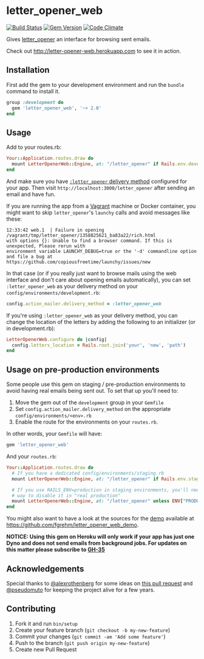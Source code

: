 # letter_opener_web

[![Build Status](https://travis-ci.org/fgrehm/letter_opener_web.svg?branch=master)](https://travis-ci.org/fgrehm/letter_opener_web)
[![Gem Version](https://badge.fury.io/rb/letter_opener_web.svg)](http://badge.fury.io/rb/letter_opener_web)
[![Code Climate](https://codeclimate.com/github/fgrehm/letter_opener_web.svg)](https://codeclimate.com/github/fgrehm/letter_opener_web)

Gives [letter_opener](https://github.com/ryanb/letter_opener) an interface for
browsing sent emails.

Check out http://letter-opener-web.herokuapp.com to see it in action.

## Installation

First add the gem to your development environment and run the `bundle` command to install it.

```ruby
group :development do
  gem 'letter_opener_web', '~> 2.0'
end
```

## Usage

Add to your routes.rb:

```ruby
Your::Application.routes.draw do
  mount LetterOpenerWeb::Engine, at: "/letter_opener" if Rails.env.development?
end
```

And make sure you have [`:letter_opener` delivery method](https://github.com/ryanb/letter_opener#rails-setup)
configured for your app. Then visit `http://localhost:3000/letter_opener` after
sending an email and have fun.

If you are running the app from a [Vagrant](http://vagrantup.com) machine or Docker
container, you might want to skip `letter_opener`'s `launchy` calls and avoid messages
like these:

```terminal
12:33:42 web.1  | Failure in opening /vagrant/tmp/letter_opener/1358825621_ba83a22/rich.html
with options {}: Unable to find a browser command. If this is unexpected, Please rerun with
environment variable LAUNCHY_DEBUG=true or the '-d' commandline option and file a bug at
https://github.com/copiousfreetime/launchy/issues/new
```

In that case (or if you really just want to browse mails using the web interface and
don't care about opening emails automatically), you can set `:letter_opener_web` as
your delivery method on your `config/environments/development.rb`:

```ruby
config.action_mailer.delivery_method = :letter_opener_web
```

If you're using `:letter_opener_web` as your delivery method, you can change the location of
the letters by adding the following to an initializer (or in development.rb):

```ruby
LetterOpenerWeb.configure do |config|
  config.letters_location = Rails.root.join('your', 'new', 'path')
end
```

## Usage on pre-production environments

Some people use this gem on staging / pre-production environments to avoid having real emails
being sent out. To set that up you'll need to:

1. Move the gem out of the `development` group in your `Gemfile`
2. Set `config.action_mailer.delivery_method` on the appropriate `config/environments/<env>.rb`
3. Enable the route for the environments on your `routes.rb`.

In other words, your `Gemfile` will have:

```ruby
gem 'letter_opener_web'
```

And your `routes.rb`:

```ruby
Your::Application.routes.draw do
  # If you have a dedicated config/environments/staging.rb
  mount LetterOpenerWeb::Engine, at: "/letter_opener" if Rails.env.staging?

  # If you use RAILS_ENV=production in staging environments, you'll need another
  # way to disable it in "real production"
  mount LetterOpenerWeb::Engine, at: "/letter_opener" unless ENV["PRODUCTION_FOR_REAL"]
end
```

You might also want to have a look at the sources for the [demo](http://letter-opener-web.herokuapp.com)
available at https://github.com/fgrehm/letter_opener_web_demo.

**NOTICE: Using this gem on Heroku will only work if your app has just one Dyno
and does not send emails from background jobs. For updates on this matter please
subscribe to [GH-35](https://github.com/fgrehm/letter_opener_web/issues/35)**

## Acknowledgements

Special thanks to [@alexrothenberg](https://github.com/alexrothenberg) for some
ideas on [this pull request](https://github.com/ryanb/letter_opener/pull/12) and
[@pseudomuto](https://github.com/pseudomuto) for keeping the project alive for a
few years.

## Contributing

1. Fork it and run `bin/setup`
2. Create your feature branch (`git checkout -b my-new-feature`)
3. Commit your changes (`git commit -am 'Add some feature'`)
4. Push to the branch (`git push origin my-new-feature`)
5. Create new Pull Request
